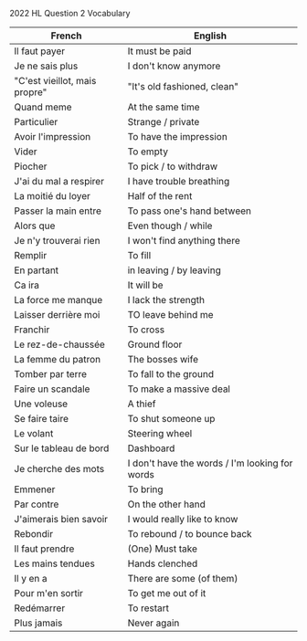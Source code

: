  2022 HL Question 2 Vocabulary

| French                                             | English                                     |
|----------------------------------------------------|---------------------------------------------|
| Il faut payer | It must be paid |
| Je ne sais plus | I don't know anymore |
| "C'est vieillot, mais propre" | "It's old fashioned, clean" |
| Quand meme | At the same time |
| Particulier | Strange / private |
| Avoir l'impression | To have the impression |
| Vider | To empty |
| Piocher | To pick / to withdraw |
| J'ai du mal a respirer | I have trouble breathing |
| La moitié du loyer | Half of the rent |
| Passer la main entre | To pass one's hand between |
| Alors que | Even though / while |
| Je n'y trouverai rien | I won't find anything there |
| Remplir | To fill |
| En partant | in leaving / by leaving |
| Ca ira | It will be |
| La force me manque | I lack the strength |
| Laisser derrière moi | TO leave behind me |
| Franchir | To cross |
| Le rez-de-chaussée | Ground floor |
| La femme du patron | The bosses wife |
| Tomber par terre | To fall to the ground |
| Faire un scandale | To make a massive deal |
| Une voleuse | A thief |
| Se faire taire | To shut someone up |
| Le volant | Steering wheel |
| Sur le tableau de bord | Dashboard |
| Je cherche des mots | I don't have the words / I'm looking for words |
| Emmener | To bring |
| Par contre | On the other hand |
| J'aimerais bien savoir | I would really like to know |
| Rebondir | To rebound / to bounce back |
| Il faut prendre | (One) Must take |
| Les mains tendues | Hands clenched |
| Il y en a | There are some (of them) |
| Pour m'en sortir | To get me out of it |
| Redémarrer | To restart |
| Plus jamais | Never again |
